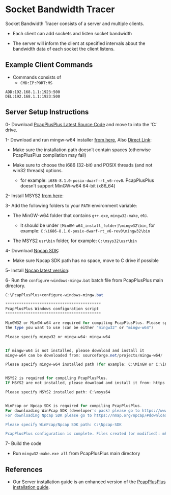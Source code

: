 # Socket Bandwidth Tracer

Socket Bandwidth Tracer consists of a server and multiple clients.
  
  * Each client can add sockets and listen socket bandwidth
  
  * The server will inform the client at specified intervals about the bandwidth data of each socket the client listens.

## Example Client Commands

* Commands consists of
  * `CMD:IP:PORT:MS`

```
ADD:192.168.1.1:1923:500
DEL:192.168.1.1:1923:500
```

## Server Setup Instructions

0- Download [PcapPlusPlus Latest Source Code](https://github.com/seladb/PcapPlusPlus/releases/tag/v20.08) and move to into the 'C:' drive. 

1- Download and run mingw-w64 installer [from here](https://sourceforge.net/projects/mingw-w64/files/mingw-w64/mingw-w64-release/), Also [Direct Link](https://sourceforge.net/projects/mingw-w64/files/Toolchains%20targetting%20Win32/Personal%20Builds/mingw-builds/installer/mingw-w64-install.exe/download): 

  * Make sure the installation path doesn’t contain spaces (otherwise PcapPlusPlus compilation may fail)
	
  * Make sure to choose the i686 (32-bit) and POSIX threads (and not win32 threads) options. 
  
    * for example: `i686-8.1.0-posix-dwarf-rt_v6-rev0`. PcapPlusPlus doesn’t support MinGW-w64 64-bit (x86_64)

2- Install MSYS2 [from here](https://www.msys2.org/): 

3- Add the following folders to your `PATH` environment variable:
	
  * The MinGW-w64 folder that contains `g++.exe`, `mingw32-make`, etc. 
  
	  * It should be under `[MinGW-w64_install_folder]\mingw32\bin`, for example: `C:\i686-8.1.0-posix-dwarf-rt_v6-rev0\mingw32\bin`
    
  * The MSYS2 `usr\bin` folder, for example: `C:\msys32\usr\bin`

4- Download [Npcap SDK](https://nmap.org/npcap/#download): 

  * Make sure Npcap SDK path has no space, move to C drive if possible

5- Install [Npcap latest version](https://nmap.org/npcap/#download): 

6- Run the `configure-windows-mingw.bat` batch file from PcapPlusPlus main directory. 

```powershell
C:\PcapPlusPlus>configure-windows-mingw.bat

******************************************
PcapPlusPlus Windows configuration script
******************************************

MinGW32 or MinGW-w64 are required for compiling PcapPlusPlus. Please specify
the type you want to use (can be either "mingw32" or "mingw-w64")

Please specify mingw32 or mingw-w64: mingw-w64


If mingw-w64 is not installed, please download and install it
mingw-w64 can be downloaded from: sourceforge.net/projects/mingw-w64/

Please specify mingw-w64 installed path (for example: C:\MinGW or C:\i686-8.1.0-posix-dwarf-rt_v6-rev0): C:\i686-8.1.0-posix-dwarf-rt_v6-rev0  


MSYS2 is required for compiling PcapPlusPlus.
If MSYS2 are not installed, please download and install it from: https://www.msys2.org/

Please specify MSYS2 installed path: C:\msys64


WinPcap or Npcap SDK is required for compiling PcapPlusPlus.
For downloading WinPcap SDK (developer's pack) please go to https://www.winpcap.org/devel.htm
For downloading Npcap SDK please go to https://nmap.org/npcap/#download

Please specify WinPcap/Npcap SDK path: C:\Npcap-SDK

PcapPlusPlus configuration is complete. Files created (or modified): mk\platform.mk, mk\PcapPlusPlus.mk

```

7- Build the code

  * Run `mingw32-make.exe all` from PcapPlusPlus main directory


## References

* Our Server installation guide is an enhanced version of the [PcapPlusPlus installation guide](https://pcapplusplus.github.io/docs/install/build-source/mingw#prerequisites-for-building-with-mingw-w64).
